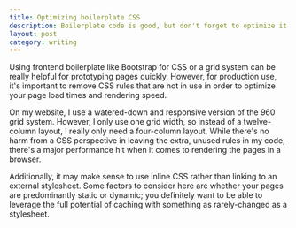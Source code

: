 ```yaml
---
title: Optimizing boilerplate CSS
description: Boilerplate code is good, but don't forget to optimize it for your application.
layout: post
category: writing
---
```


Using frontend boilerplate like Bootstrap for CSS or a grid system can be really helpful for prototyping pages quickly. However, for production use, it's important to remove CSS rules that are not in use in order to optimize your page load times and rendering speed.

On my website, I use a watered-down and responsive version of the 960 grid system. However, I only use one grid width, so instead of a twelve-column layout, I really only need a four-column layout. While there's no harm from a CSS perspective in leaving the extra, unused rules in my code, there's a major performance hit when it comes to rendering the pages in a browser.

Additionally, it may make sense to use inline CSS rather than linking to an external stylesheet. Some factors to consider here are whether your pages are predominantly static or dynamic; you definitely want to be able to leverage the full potential of caching with something as rarely-changed as a stylesheet.
